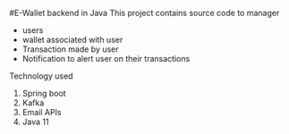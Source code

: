 #E-Wallet backend in Java 
This project contains source code to manager 
- users
- wallet associated with user
- Transaction made by user
- Notification to alert user on their transactions 

Technology used
1. Spring boot 
2. Kafka 
3. Email APIs
4. Java 11
